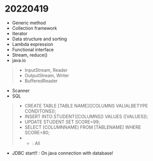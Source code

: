 # 20220419

- Generic method
- Collection framework
- Iterator
- Data structure and sorting
- Lambda expression
- Functional interface
- Stream, reduce()
- java.io
> - InputStream, Reader
> - OutputStream, Writer
> - BufferedReader
- Scanner
- SQL
> - CREATE TABLE [TABLE NAME]([COLUMNS VALIALBETYPE CONDITONS]);
> - INSERT INTO STUDENT([COLUMNS]) VALUES ([VALUES]);
> - UPDATE STUDENT SET SCORE=99;
> - SELECT [COLUMNNAME] FROM [TABLENAME] WHERE SCORE=80;
> - * : All
- JDBC start!! : On java connection with database!
